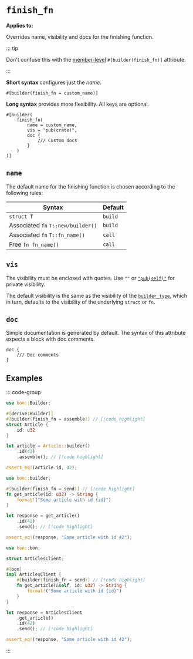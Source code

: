 # `finish_fn`

**Applies to:** <Badge text="structs"/> <Badge text="functions"/> <Badge text="methods"/>

Overrides name, visibility and docs for the finishing function.

::: tip

Don't confuse this with the [member-level](../member/finish_fn) `#[builder(finish_fn)]` attribute.

:::

**Short syntax** configures just the *name*.

```attr
#[builder(finish_fn = custom_name)]
```

**Long syntax** provides more flexibility. All keys are optional.

```attr
#[builder(
    finish_fn(
        name = custom_name,
        vis = "pub(crate)",
        doc {
            /// Custom docs
        }
    )
)]
```

## `name`

The default name for the finishing function is chosen according to the following rules:

| Syntax                             | Default
|------------------------------------|----------
| `struct T`                         | `build`
| Associated `fn` `T::new/builder()` | `build`
| Associated `fn` `T::fn_name()`     | `call`
| Free `fn fn_name()`                | `call`

## `vis`

The visibility must be enclosed with quotes. Use `""` or [`"pub(self)"`](https://doc.rust-lang.org/reference/visibility-and-privacy.html#pubin-path-pubcrate-pubsuper-and-pubself) for private visibility.

The default visibility is the same as the visibility of the [`builder_type`](./builder_type#vis), which in turn, defaults to the visibility of the underlying `struct` or `fn`.

## `doc`

Simple documentation is generated by default. The syntax of this attribute expects a block with doc comments.

```attr
doc {
    /// Doc comments
}
```

## Examples

::: code-group

```rust [Struct]
use bon::Builder;

#[derive(Builder)]
#[builder(finish_fn = assemble)] // [!code highlight]
struct Article {
    id: u32
}

let article = Article::builder()
    .id(42)
    .assemble(); // [!code highlight]

assert_eq!(article.id, 42);
```

```rust [Function]
use bon::builder;

#[builder(finish_fn = send)] // [!code highlight]
fn get_article(id: u32) -> String {
    format!("Some article with id {id}")
}

let response = get_article()
    .id(42)
    .send(); // [!code highlight]

assert_eq!(response, "Some article with id 42");
```

```rust [Method]
use bon::bon;

struct ArticlesClient;

#[bon]
impl ArticlesClient {
    #[builder(finish_fn = send)] // [!code highlight]
    fn get_article(&self, id: u32) -> String {
        format!("Some article with id {id}")
    }
}

let response = ArticlesClient
    .get_article()
    .id(42)
    .send(); // [!code highlight]

assert_eq!(response, "Some article with id 42");
```

:::
